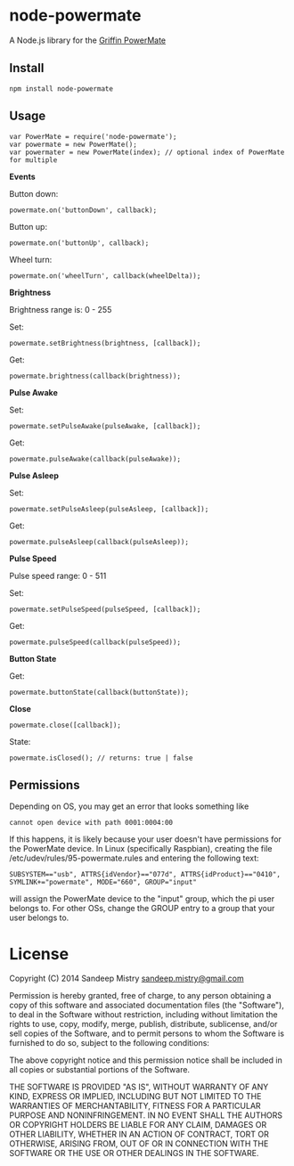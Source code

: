 node-powermate
==============


A Node.js library for the [Griffin PowerMate](http://store.griffintechnology.com/laptops/powermate)

Install
-------

    npm install node-powermate

Usage
-----

    var PowerMate = require('node-powermate');
    var powermate = new PowerMate();
    var powermater = new PowerMate(index); // optional index of PowerMate for multiple

__Events__

Button down:

    powermate.on('buttonDown', callback);

Button up:

    powermate.on('buttonUp', callback);

Wheel turn:

    powermate.on('wheelTurn', callback(wheelDelta));

__Brightness__

Brightness range is: 0 - 255

Set:

    powermate.setBrightness(brightness, [callback]);

Get:

    powermate.brightness(callback(brightness));

__Pulse Awake__

Set:

    powermate.setPulseAwake(pulseAwake, [callback]);

Get:

    powermate.pulseAwake(callback(pulseAwake));

__Pulse Asleep__

Set:

    powermate.setPulseAsleep(pulseAsleep, [callback]);

Get:

    powermate.pulseAsleep(callback(pulseAsleep));

__Pulse Speed__

Pulse speed range: 0 - 511

Set:

    powermate.setPulseSpeed(pulseSpeed, [callback]);

Get:

    powermate.pulseSpeed(callback(pulseSpeed));

__Button State__

Get:

    powermate.buttonState(callback(buttonState));

__Close__

    powermate.close([callback]);

State:

    powermate.isClosed(); // returns: true | false

Permissions
-----
Depending on OS, you may get an error that looks something like

    cannot open device with path 0001:0004:00

If this happens, it is likely because your user doesn't have permissions for the PowerMate device. In Linux (specifically Raspbian), creating the file /etc/udev/rules/95-powermate.rules and entering the following text:

    SUBSYSTEM=="usb", ATTRS{idVendor}=="077d", ATTRS{idProduct}=="0410", SYMLINK+="powermate", MODE="660", GROUP="input"

will assign the PowerMate device to the "input" group, which the pi user belongs to. For other OSs, change the GROUP entry to a group that your user belongs to.

License
========

Copyright (C) 2014 Sandeep Mistry <sandeep.mistry@gmail.com>

Permission is hereby granted, free of charge, to any person obtaining a copy of this software and associated documentation files (the "Software"), to deal in the Software without restriction, including without limitation the rights to use, copy, modify, merge, publish, distribute, sublicense, and/or sell copies of the Software, and to permit persons to whom the Software is furnished to do so, subject to the following conditions:

The above copyright notice and this permission notice shall be included in all copies or substantial portions of the Software.

THE SOFTWARE IS PROVIDED "AS IS", WITHOUT WARRANTY OF ANY KIND, EXPRESS OR IMPLIED, INCLUDING BUT NOT LIMITED TO THE WARRANTIES OF MERCHANTABILITY, FITNESS FOR A PARTICULAR PURPOSE AND NONINFRINGEMENT. IN NO EVENT SHALL THE AUTHORS OR COPYRIGHT HOLDERS BE LIABLE FOR ANY CLAIM, DAMAGES OR OTHER LIABILITY, WHETHER IN AN ACTION OF CONTRACT, TORT OR OTHERWISE, ARISING FROM, OUT OF OR IN CONNECTION WITH THE SOFTWARE OR THE USE OR OTHER DEALINGS IN THE SOFTWARE.

